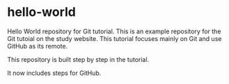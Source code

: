 # hello-world
Hello World repository for Git tutorial.
This is an example repository for the Git tutoial on the study website.
This tutorial focuses mainly on Git and use GitHub as its remote.

This repository is built step by step in the tutorial.

It now includes steps for GitHub.
